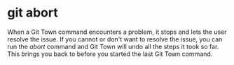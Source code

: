 # git abort

When a Git Town command encounters a problem, it stops and lets the user resolve
the issue. If you cannot or don't want to resolve the issue, you can run the
_abort_ command and Git Town will undo all the steps it took so far. This brings
you back to before you started the last Git Town command.
